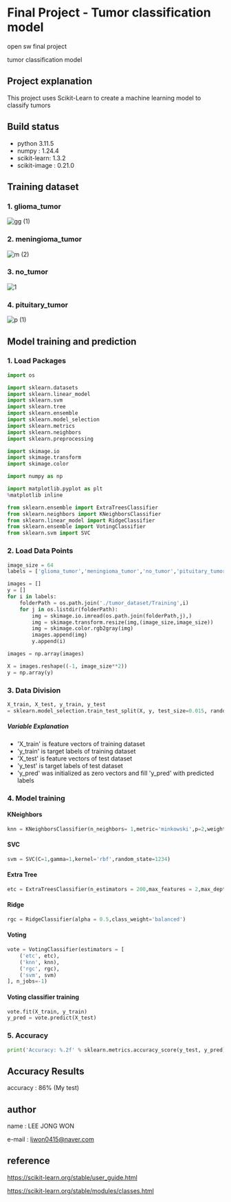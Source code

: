 # Final Project - Tumor classification model
open sw final project

tumor classification model

## Project explanation
This project uses Scikit-Learn to create a machine learning model to classify tumors

## Build status
- python 3.11.5
- numpy : 1.24.4
- scikit-learn: 1.3.2
- scikit-image : 0.21.0

## Training dataset
### 1. glioma_tumor
![gg (1)](https://github.com/Jongwon822/Jongwon_Final/assets/147024868/c926ec7c-235c-48ff-9110-7f8ecf071ace)
### 2. meningioma_tumor
![m (2)](https://github.com/Jongwon822/Jongwon_Final/assets/147024868/10af03d9-13d2-4223-aa0c-483e141720af)
### 3. no_tumor
![1](https://github.com/Jongwon822/Jongwon_Final/assets/147024868/a7c7171d-a4ce-4615-85a9-bfe56824e0dc)
### 4. pituitary_tumor
![p (1)](https://github.com/Jongwon822/Jongwon_Final/assets/147024868/886e39bc-6132-454b-a903-d89ff2ed4bb4)

## Model training and prediction

### 1. Load Packages
```python
import os

import sklearn.datasets
import sklearn.linear_model
import sklearn.svm
import sklearn.tree
import sklearn.ensemble
import sklearn.model_selection
import sklearn.metrics
import sklearn.neighbors
import sklearn.preprocessing

import skimage.io
import skimage.transform
import skimage.color

import numpy as np

import matplotlib.pyplot as plt 
%matplotlib inline

from sklearn.ensemble import ExtraTreesClassifier
from sklearn.neighbors import KNeighborsClassifier
from sklearn.linear_model import RidgeClassifier
from sklearn.ensemble import VotingClassifier
from sklearn.svm import SVC
```

### 2. Load Data Points
```python
image_size = 64
labels = ['glioma_tumor','meningioma_tumor','no_tumor','pituitary_tumor']

images = []
y = []
for i in labels:
    folderPath = os.path.join('./tumor_dataset/Training',i)
    for j in os.listdir(folderPath):
        img = skimage.io.imread(os.path.join(folderPath,j),)
        img = skimage.transform.resize(img,(image_size,image_size))
        img = skimage.color.rgb2gray(img)
        images.append(img)
        y.append(i)

images = np.array(images)

X = images.reshape((-1, image_size**2))
y = np.array(y)
```

### 3. Data Division
```python
X_train, X_test, y_train, y_test
= sklearn.model_selection.train_test_split(X, y, test_size=0.015, random_state=0)
```
##### Variable Explanation
- 'X_train' is feature vectors of training dataset
- 'y_train' is target labels of training dataset
- 'X_test' is feature vectors of test dataset
- 'y_test' is target labels of test dataset
- 'y_pred' was initialized as zero vectors and fill 'y_pred' with predicted labels

### 4. Model training
#### KNeighbors
```python
knn = KNeighborsClassifier(n_neighbors= 1,metric='minkowski',p=2,weights='distance',n_jobs=-1)
```

#### SVC
```python
svm = SVC(C=1,gamma=1,kernel='rbf',random_state=1234)
```

#### Extra Tree
```python
etc = ExtraTreesClassifier(n_estimators = 200,max_features = 2,max_depth = 30,min_samples_split = 3,random_state = 1034,n_jobs = -1)
```

#### Ridge
```python
rgc = RidgeClassifier(alpha = 0.5,class_weight='balanced')
```

#### Voting
```python
vote = VotingClassifier(estimators = [
    ('etc', etc),
    ('knn', knn),
    ('rgc', rgc),
    ('svm', svm)
], n_jobs=-1)
```

#### Voting classifier training
```python
vote.fit(X_train, y_train)
y_pred = vote.predict(X_test)
```

### 5. Accuracy
```python
print('Accuracy: %.2f' % sklearn.metrics.accuracy_score(y_test, y_pred))
```

## Accuracy Results
accuracy : 86% (My test)

## author
name : LEE JONG WON

e-mail : ljwon0415@naver.com

## reference
https://scikit-learn.org/stable/user_guide.html

https://scikit-learn.org/stable/modules/classes.html
